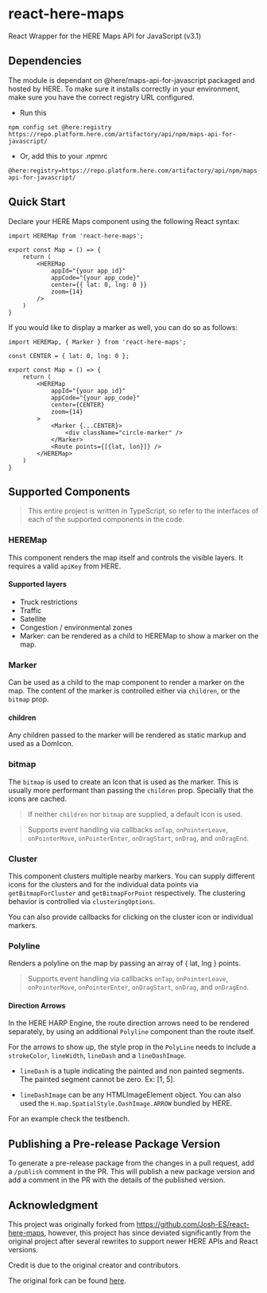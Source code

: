react-here-maps
==============

React Wrapper for the HERE Maps API for JavaScript (v3.1)

Dependencies
--------------

The module is dependant on @here/maps-api-for-javascript packaged and hosted by HERE. To make sure it installs correctly in your environment, make sure you have the correct registry URL configured.

- Run this
```
npm config set @here:registry https://repo.platform.here.com/artifactory/api/npm/maps-api-for-javascript/
```
- Or, add this to your .npmrc
```
@here:registry=https://repo.platform.here.com/artifactory/api/npm/maps-api-for-javascript/
```

Quick Start
--------------

Declare your HERE Maps component using the following React syntax:

```tsx
import HEREMap from 'react-here-maps';

export const Map = () => {
    return (
        <HEREMap 
            appId="{your app_id}"
            appCode="{your app_code}"
            center={{ lat: 0, lng: 0 }}
            zoom={14}
        />
    )
}
```

If you would like to display a marker as well, you can do so as follows:

```tsx
import HEREMap, { Marker } from 'react-here-maps';

const CENTER = { lat: 0, lng: 0 };

export const Map = () => {
    return (
        <HEREMap 
            appId="{your app_id}"
            appCode="{your app_code}"
            center={CENTER}
            zoom={14}
        >
            <Marker {...CENTER}>
                <div className="circle-marker" />
            </Marker>
            <Route points={[{lat, lon}]} />
        </HEREMap>
    )
}
```

Supported Components
--------------

> This entire project is written in TypeScript, so refer to the interfaces of each of the supported components in the code.

### HEREMap
This component renders the map itself and controls the visible layers. It requires a valid `apiKey` from HERE.

#### Supported layers
- Truck restrictions
- Traffic
- Satellite
- Congestion / environmental zones
- Marker: can be rendered as a child to HEREMap to show a marker on the map.

### Marker
Can be used as a child to the map component to render a marker on the map. The content of the marker is controlled either via `children`, or the `bitmap` prop.

#### children
Any children passed to the marker will be rendered as static markup and used as a DomIcon.

### bitmap
The `bitmap` is used to create an Icon that is used as the marker. This is usually more performant than passing the `children` prop. Specially that the icons are cached.

> If neither `children` nor `bitmap` are supplied, a default icon is used.

> Supports event handling via callbacks `onTap`, `onPointerLeave`, `onPointerMove`, `onPointerEnter`, `onDragStart`, `onDrag`, and `onDragEnd`.

### Cluster
This component clusters multiple nearby markers. You can supply different icons for the clusters and for the individual data points via `getBitmapForCluster` and `getBitmapForPoint` respectively. The clustering behavior is controlled via `clusteringOptions`.

You can also provide callbacks for clicking on the cluster icon or individual markers.

### Polyline
Renders a polyline on the map by passing an array of { lat, lng } points.

> Supports event handling via callbacks `onTap`, `onPointerLeave`, `onPointerMove`, `onPointerEnter`, `onDragStart`, `onDrag`, and `onDragEnd`.

#### Direction Arrows
In the HERE HARP Engine, the route direction arrows need to be rendered separately, by using an additional `Polyline` component than the route itself.

For the arrows to show up, the style prop in the `PolyLine` needs to include a `strokeColor`, `lineWidth`, `lineDash` and a `lineDashImage`.

- `lineDash` is a tuple indicating the painted and non painted segments. The painted segment cannot be zero. Ex: [1, 5].

- `lineDashImage` can be any HTMLImageElement object. You can also used the `H.map.SpatialStyle.DashImage.ARROW` bundled by HERE.

For an example check the testbench.


Publishing a Pre-release Package Version
--------------

To generate a pre-release package from the changes in a pull request, add a `/publish` comment in the PR. This will publish a new package version and add a comment in the PR with the details of the published version.


Acknowledgment
--------------
This project was originally forked from https://github.com/Josh-ES/react-here-maps, however, this project has since deviated significantly from the original project after several rewrites to support newer HERE APIs and React versions.

Credit is due to the original creator and contributors.

The original fork can be found [here](https://github.com/impargo/react-here-maps-old-fork).
